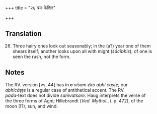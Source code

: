 +++
title = "२६ त्रयः केशिन"

+++
## Translation
26. Three hairy ones look out seasonably; in the (a?) year one of them  
shears itself; another looks upon all with might (*śácībhis*); of one is  
seen the rush, not the form.

## Notes
The RV. version ⌊vs. 44⌋ has in **c** *víśam éko abhí caṣṭe;* our  
*abhicáṣṭe* is a regular case of antithetical accent. The RV.  
*pada*-text does not divide *saṁvatsare*. Haug interprets the verse of  
the three forms of Agni; Hillebrandt (*Ved. Mythol.*, i. p. 472), of the  
moon (!?), sun, and wind.
